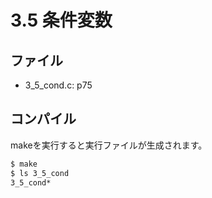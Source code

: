 # 3.5 条件変数

## ファイル

- 3_5_cond.c: p75

## コンパイル

makeを実行すると実行ファイルが生成されます。

```sh
$ make
$ ls 3_5_cond
3_5_cond*
```
